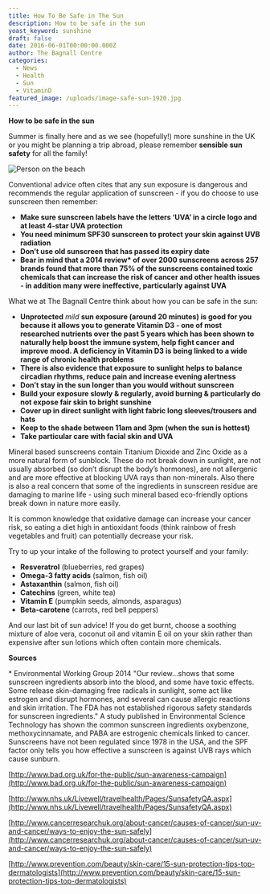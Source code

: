 ```yaml
---
title: How To Be Safe in The Sun
description: How to be safe in the sun
yoast_keyword: sunshine
draft: false
date: 2016-06-01T00:00:00.000Z
author: The Bagnall Centre
categories:
  - News
  - Health
  - Sun
  - VitaminD
featured_image: /uploads/image-safe-sun-1920.jpg
---
```


**How to be safe in the sun**

Summer is finally here and as we see (hopefully!) more sunshine in the UK or you might be planning a trip abroad, please remember **sensible sun safety** for all the family!

![Person on the beach](/uploads/safe-in-the-sun.jpg)

Conventional advice often cites that any sun exposure is dangerous and recommends the regular application of sunscreen - if you do choose to use sunscreen then remember:

* **Make sure sunscreen labels have the letters ‘UVA’ in a circle logo and at least 4-star UVA protection**
* **You need minimum SPF30 sunscreen to protect your skin against UVB radiation**
* **Don’t use old sunscreen that has passed its expiry date**
* **Bear in mind that a 2014 review\* of over 2000 sunscreens across 257 brands found that more than 75% of the sunscreens contained toxic chemicals that can increase the risk of cancer and other health issues - in addition many were ineffective, particularly against UVA**

What we at The Bagnall Centre think about how you can be safe in the sun: 

* **Unprotected** *mild* **sun exposure (around 20 minutes) is good for you because it allows you to generate Vitamin D3 - one of most researched nutrients over the past 5 years which has been shown to naturally help boost the immune system, help fight cancer and improve mood. A deficiency in Vitamin D3 is being linked to a wide range of chronic health problems**
* **There is also evidence that exposure to sunlight helps to balance circadian rhythms, reduce pain and increase evening alertness**
* **Don’t stay in the sun longer than you would without sunscreen**
* **Build your exposure slowly & regularly, avoid burning & particularly do not expose fair skin to bright sunshine**
* **Cover up in direct sunlight with light fabric long sleeves/trousers and hats**
* **Keep to the shade between 11am and 3pm (when the sun is hottest)**
* **Take particular care with facial skin and UVA**

Mineral based sunscreens contain Titanium Dioxide and Zinc Oxide as a more natural form of sunblock. These do not break down in sunlight, are not usually absorbed (so don’t disrupt the body’s hormones), are not allergenic and are more effective at blocking UVA rays than non-minerals. Also there is also a real concern that some of the ingredients in sunscreen residue are damaging to marine life -  using such mineral based eco-friendly options break down in nature more easily.

It is common knowledge that oxidative damage can increase your cancer risk, so eating a diet high in antioxidant foods (think rainbow of fresh vegetables and fruit) can potentially decrease your risk.

Try to up your intake of the following to protect yourself and your family:

* **Resveratrol** (blueberries, red grapes)
* **Omega-3 fatty acids** (salmon, fish oil)
* **Astaxanthin** (salmon, fish oil)
* **Catechins** (green, white tea)
* **Vitamin E** (pumpkin seeds, almonds, asparagus)
* **Beta-carotene** (carrots, red bell peppers)

And our last bit of sun advice! If you do get burnt, choose a soothing mixture of aloe vera, coconut oil and vitamin E oil on your skin rather than expensive after sun lotions which often contain more chemicals.

**Sources**

\* Environmental Working Group 2014 "Our review…shows that some sunscreen ingredients absorb into the blood, and some have toxic effects. Some release skin-damaging free radicals in sunlight, some act like estrogen and disrupt hormones, and several can cause allergic reactions and skin irritation. The FDA has not established rigorous safety standards for sunscreen ingredients."  A study published in Environmental Science Technology has shown the common sunscreen ingredients oxybenzone, methoxycinnamate, and PABA are estrogenic chemicals linked to cancer.    Sunscreens have not been regulated since 1978 in the USA, and the SPF factor only tells you how effective a sunscreen is against UVB rays which cause sunburn.

[http://www.bad.org.uk/for-the-public/sun-awareness-campaign](http://www.bad.org.uk/for-the-public/sun-awareness-campaign)

[http://www.nhs.uk/Livewell/travelhealth/Pages/SunsafetyQA.aspx](http://www.nhs.uk/Livewell/travelhealth/Pages/SunsafetyQA.aspx)

[http://www.cancerresearchuk.org/about-cancer/causes-of-cancer/sun-uv-and-cancer/ways-to-enjoy-the-sun-safely](http://www.cancerresearchuk.org/about-cancer/causes-of-cancer/sun-uv-and-cancer/ways-to-enjoy-the-sun-safely)

[http://www.prevention.com/beauty/skin-care/15-sun-protection-tips-top-dermatologists](http://www.prevention.com/beauty/skin-care/15-sun-protection-tips-top-dermatologists)
